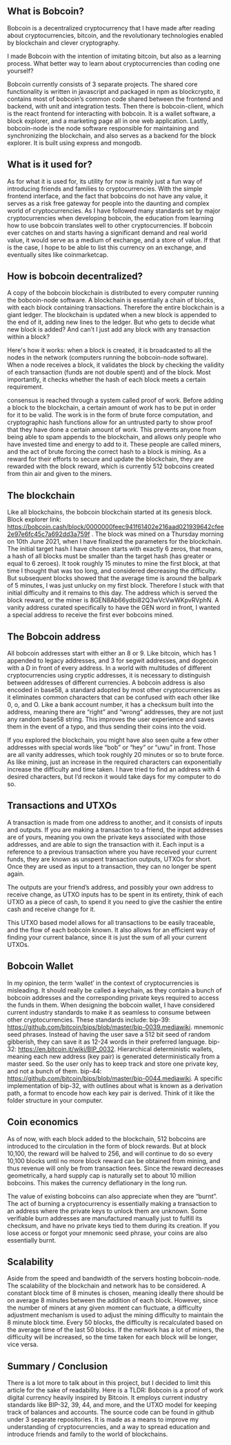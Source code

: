 ## What is Bobcoin?

Bobcoin is a decentralized cryptocurrency that I have made after reading about cryptocurrencies, bitcoin, and the revolutionary technologies enabled by blockchain and clever cryptography.

I made Bobcoin with the intention of imitating bitcoin, but also as a learning process. What better way to learn about cryptocurrencies than coding one yourself?

Bobcoin currently consists of 3 separate projects. The shared core functionality is written in javascript and packaged in npm as blockcrypto, it contains most of bobcoin’s common code shared between the frontend and backend, with unit and integration tests. Then there is bobcoin-client, which is the react frontend for interacting with bobcoin. It is a wallet software, a block explorer, and a marketing page all in one web application. Lastly, bobcoin-node is the node software responsible for maintaining and synchronizing the blockchain, and also serves as a backend for the block explorer. It is built using express and mongodb.

## What is it used for?

As for what it is used for, its utility for now is mainly just a fun way of introducing friends and families to cryptocurrencies. With the simple frontend interface, and the fact that bobcoins do not have any value, it serves as a risk free gateway for people into the daunting and complex world of cryptocurrencies. As I have followed many standards set by major cryptocurrencies when developing bobcoin, the education from learning how to use bobcoin translates well to other cryptocurrencies. If bobcoin ever catches on and starts having a significant demand and real world value, it would serve as a medium of exchange, and a store of value. If that is the case, I hope to be able to list this currency on an exchange, and eventually sites like coinmarketcap.

## How is bobcoin decentralized?

A copy of the bobcoin blockchain is distributed to every computer running the bobcoin-node software. A blockchain is essentially a chain of blocks, with each block containing transactions. Therefore the entire blockchain is a giant ledger. The blockchain is updated when a new block is appended to the end of it, adding new lines to the ledger. But who gets to decide what new block is added? And can’t I just add any block with any transaction within a block?

Here's how it works: when a block is created, it is broadcasted to all the nodes in the network (computers running the bobcoin-node software). When a node receives a block, it validates the block by checking the validity of each transaction (funds are not double spent) and of the block. Most importantly, it checks whether the hash of each block meets a certain requirement.

consensus is reached through a system called proof of work. Before adding a block to the blockchain, a certain amount of work has to be put in order for it to be valid. The work is in the form of brute force computation, and cryptographic hash functions allow for an untrusted party to show proof that they have done a certain amount of work. This prevents anyone from being able to spam appends to the blockchain, and allows only people who have invested time and energy to add to it. These people are called miners, and the act of brute forcing the correct hash to a block is mining. As a reward for their efforts to secure and update the blockchain, they are rewarded with the block reward, which is currently 512 bobcoins created from thin air and given to the miners.

## The blockchain

Like all blockchains, the bobcoin blockchain started at its genesis block. Block explorer link: https://bobcoin.cash/block/0000000feec941f61402e216aad021939642cfee2e97e6fc45c7a692dd3a759f
. The block was mined on a Thursday morning on 10th June 2021, when I have finalized the parameters for the blockchain. The initial target hash I have chosen starts with exactly 6 zeros, that means, a hash of all blocks must be smaller than the target hash (has greater or equal to 6 zeroes). It took roughly 15 minutes to mine the first block, at that time I thought that was too long, and considered decreasing the difficulty. But subsequent blocks showed that the average time is around the ballpark of 5 minutes, I was just unlucky on my first block. Therefore I stuck with that initial difficulty and it remains to this day. The address which is served the block reward, or the miner is 8GEN8Ab66ydbi82Q3wVcVwWKpvRVphN. A vanity address curated specifically to have the GEN word in front, I wanted a special address to receive the first ever bobcoins mined.

## The Bobcoin address

All bobcoin addresses start with either an 8 or 9. Like bitcoin, which has 1 appended to legacy addresses, and 3 for segwit addresses, and dogecoin with a D in front of every address. In a world with multitudes of different cryptocurrencies using cryptic addresses, it is necessary to distinguish between addresses of different currencies. A bobcoin address is also encoded in base58, a standard adopted by most other cryptocurrencies as it eliminates common characters that can be confused with each other like 0, o, and O. Like a bank account number, it has a checksum built into the address, meaning there are “right” and “wrong” addresses, they are not just any random base58 string. This improves the user experience and saves them in the event of a typo, and thus sending their coins into the void.

If you explored the blockchain, you might have also seen quite a few other addresses with special words like “bob” or “hey” or “uwu” in front. Those are all vanity addresses, which took roughly 20 minutes or so to brute force. As like mining, just an increase in the required characters can exponentially increase the difficulty and time taken. I have tried to find an address with 4 desired characters, but I’d reckon it would take days for my computer to do so.

## Transactions and UTXOs

A transaction is made from one address to another, and it consists of inputs and outputs. If you are making a transaction to a friend, the input addresses are of yours, meaning you own the private keys associated with those addresses, and are able to sign the transaction with it. Each input is a reference to a previous transaction where you have received your current funds, they are known as unspent transaction outputs, UTXOs for short. Once they are used as input to a transaction, they can no longer be spent again.

The outputs are your friend’s address, and possibly your own address to receive change, as UTXO inputs has to be spent in its entirety, think of each UTXO as a piece of cash, to spend it you need to give the cashier the entire cash and receive change for it.

This UTXO based model allows for all transactions to be easily traceable, and the flow of each bobcoin known. It also allows for an efficient way of finding your current balance, since it is just the sum of all your current UTXOs.

## Bobcoin Wallet

In my opinion, the term ‘wallet’ in the context of cryptocurrencies is misleading. It should really be called a keychain, as they contain a bunch of bobcoin addresses and the corresponding private keys required to access the funds in them. When designing the bobcoin wallet, I have considered current industry standards to make it as seamless to consume between other cryptocurrencies. These standards include:
bip-39: https://github.com/bitcoin/bips/blob/master/bip-0039.mediawiki. mnemonic seed phrases. Instead of having the user save a 512 bit seed of random gibberish, they can save it as 12-24 words in their preferred language.
bip-32: https://en.bitcoin.it/wiki/BIP_0032. Hierarchical deterministic wallets, meaning each new address (key pair) is generated deterministically from a master seed. So the user only has to keep track and store one private key, and not a bunch of them.
bip-44: https://github.com/bitcoin/bips/blob/master/bip-0044.mediawiki. A specific implementation of bip-32, with outlines about what is known as a derivation path, a format to encode how each key pair is derived. Think of it like the folder structure in your computer.

## Coin economics

As of now, with each block added to the blockchain, 512 bobcoins are introduced to the circulation in the form of block rewards. But at block 10,100, the reward will be halved to 256, and will continue to do so every 10,100 blocks until no more block reward can be obtained from mining, and thus revenue will only be from transaction fees. Since the reward decreases geometrically, a hard supply cap is naturally set to about 10 million bobcoins. This makes the currency deflationary in the long run.

The value of existing bobcoins can also appreciate when they are “burnt”. The act of burning a cryptocurrency is essentially making a transaction to an address where the private keys to unlock them are unknown. Some verifiable burn addresses are manufactured manually just to fulfill its checksum, and have no private keys tied to them during its creation. If you lose access or forgot your mnemonic seed phrase, your coins are also essentially burnt.

## Scalability

Aside from the speed and bandwidth of the servers hosting bobcoin-node. The scalability of the blockchain and network has to be considered. A constant block time of 8 minutes is chosen, meaning ideally there should be on average 8 minutes between the addition of each block. However, since the number of miners at any given moment can fluctuate, a difficulty adjustment mechanism is used to adjust the mining difficulty to maintain the 8 minute block time. Every 50 blocks, the difficulty is recalculated based on the average time of the last 50 blocks. If the network has a lot of miners, the difficulty will be increased, so the time taken for each block will be longer, vice versa.

## Summary / Conclusion

There is a lot more to talk about in this project, but I decided to limit this article for the sake of readability. Here is a TLDR: Bobcoin is a proof of work digital currency heavily inspired by Bitcoin. It employs current industry standards like BIP-32, 39, 44, and more, and the UTXO model for keeping track of balances and accounts. The source code can be found in github under 3 separate repositories. It is made as a means to improve my understanding of cryptocurrencies, and a way to spread education and introduce friends and family to the world of blockchains.
